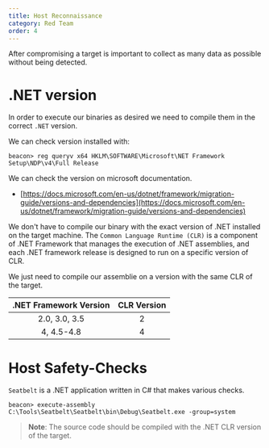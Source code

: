 ```yaml
---
title: Host Reconnaissance
category: Red Team
order: 4
---
```


After compromising a target is important to collect as many data as possible without being detected.

# .NET version

In order to execute our binaries as desired we need to compile them in the correct `.NET` version.

We can check version installed with:

```
beacon> reg queryv x64 HKLM\SOFTWARE\Microsoft\NET Framework Setup\NDP\v4\Full Release
```
We can check the version on microsoft documentation.

* [https://docs.microsoft.com/en-us/dotnet/framework/migration-guide/versions-and-dependencies](https://docs.microsoft.com/en-us/dotnet/framework/migration-guide/versions-and-dependencies)


We don't have to compile our binary with the exact version of .NET installed on the target machine. The `Common Language Runtime (CLR)` is a component of .NET Framework that manages the execution of .NET assemblies, and each .NET framework release is designed to run on a specific version of CLR.

We just need to compile our assemblie on a version with the same CLR of the target.


| .NET Framework Version | CLR Version |
|:----------------------:|:-----------:|
|      2.0, 3.0, 3.5     |      2      |
|       4, 4.5-4.8       |      4      |



# Host Safety-Checks

`Seatbelt` is a .NET application written in C# that makes various checks.


```
beacon> execute-assembly C:\Tools\Seatbelt\Seatbelt\bin\Debug\Seatbelt.exe -group=system
```

> **Note**: The source code should be compiled with the .NET CLR version of the target.